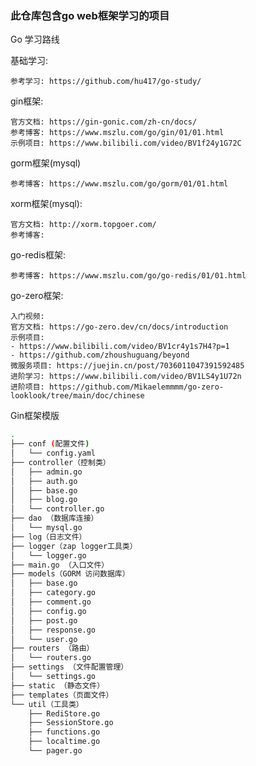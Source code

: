 ### 此仓库包含go web框架学习的项目

Go 学习路线

  基础学习:
  
    参考学习: https://github.com/hu417/go-study/
    
  gin框架:
  
    官方文档: https://gin-gonic.com/zh-cn/docs/
    参考博客: https://www.mszlu.com/go/gin/01/01.html
    示例项目: https://www.bilibili.com/video/BV1f24y1G72C

  gorm框架(mysql)
  
    参考博客: https://www.mszlu.com/go/gorm/01/01.html

  xorm框架(mysql):
  
    官方文档: http://xorm.topgoer.com/
    参考博客: 

  go-redis框架:
  
    参考博客: https://www.mszlu.com/go/go-redis/01/01.html

  go-zero框架:
  
    入门视频: 
    官方文档: https://go-zero.dev/cn/docs/introduction
    示例项目: 
    - https://www.bilibili.com/video/BV1cr4y1s7H4?p=1
    - https://github.com/zhoushuguang/beyond
    微服务项目: https://juejin.cn/post/7036011047391592485
    进阶学习: https://www.bilibili.com/video/BV1LS4y1U72n
    进阶项目: https://github.com/Mikaelemmmm/go-zero-looklook/tree/main/doc/chinese


Gin框架模版

```bash
.
├── conf (配置文件)
│   └── config.yaml
├── controller（控制类）
│   ├── admin.go
│   ├── auth.go
│   ├── base.go
│   ├── blog.go
│   └── controller.go
├── dao （数据库连接）
│   └── mysql.go
├── log（日志文件）
├── logger（zap logger工具类）
│   └── logger.go
├── main.go （入口文件）
├── models（GORM 访问数据库）
│   ├── base.go
│   ├── category.go
│   ├── comment.go
│   ├── config.go
│   ├── post.go
│   ├── response.go
│   └── user.go
├── routers （路由）
│   └── routers.go
├── settings （文件配置管理）
│   └── settings.go
├── static （静态文件）
├── templates（页面文件）
└── util（工具类）
    ├── RediStore.go
    ├── SessionStore.go
    ├── functions.go
    ├── localtime.go
    └── pager.go

```



